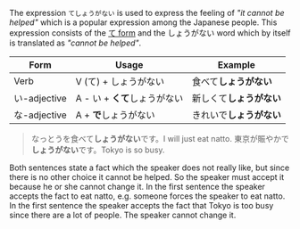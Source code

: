 The expression `てしょうがない` is used to express the feeling of *"it cannot be helped"* which is a popular expression among the Japanese people. This expression consists of the [て form](52) and the しょうがない word which by itself is translated as *"cannot be helped"*.

|Form|Usage|Example|
|-|-|-|
|Verb|V (て) + しょうがない|食べて**しょうがない**|
|い-adjective|A - い + **くて**しょうがない|新しくて**しょうがない**|
|な-adjective|A + **で**しょうがない|きれいで**しょうがない**|

>なっとうを食べて**しょうがない**です。I will just eat natto.
>東京が賑やかで**しょうがない**です。Tokyo is so busy.

Both sentences state a fact which the speaker does not really like, but since there is no other choice it cannot be helped. So the speaker must accept it because he or she cannot change it.
In the first sentence the speaker accepts the fact to eat natto, e.g. someone forces the speaker to eat natto.
In the first sentence the speaker accepts the fact that Tokyo is too busy since there are a lot of people. The speaker cannot change it.